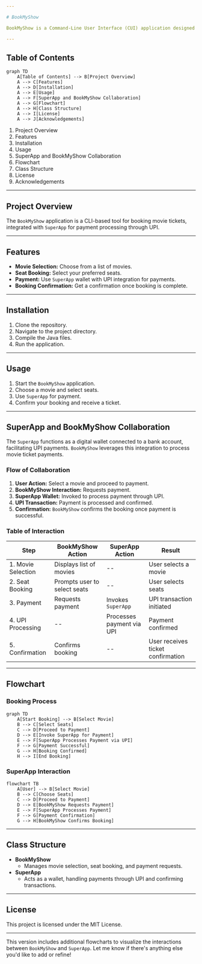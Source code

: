 ```yaml
---

# BookMyShow

BookMyShow is a Command-Line User Interface (CUI) application designed for movie ticket booking. It operates in conjunction with `SuperApp`, a digital wallet connected to a bank, enabling transactions through a UPI option. This README provides a detailed guide to the application's structure, flow, and usage.

---
```


## Table of Contents

```mermaid
graph TD
    A[Table of Contents] --> B[Project Overview]
    A --> C[Features]
    A --> D[Installation]
    A --> E[Usage]
    A --> F[SuperApp and BookMyShow Collaboration]
    A --> G[Flowchart]
    A --> H[Class Structure]
    A --> I[License]
    A --> J[Acknowledgements]
```

1. Project Overview
2. Features
3. Installation
4. Usage
5. SuperApp and BookMyShow Collaboration
6. Flowchart
7. Class Structure
8. License
9. Acknowledgements

---

## Project Overview

The `BookMyShow` application is a CLI-based tool for booking movie tickets, integrated with `SuperApp` for payment processing through UPI.

---

## Features

- **Movie Selection:** Choose from a list of movies.
- **Seat Booking:** Select your preferred seats.
- **Payment:** Use `SuperApp` wallet with UPI integration for payments.
- **Booking Confirmation:** Get a confirmation once booking is complete.

---

## Installation

1. Clone the repository.
2. Navigate to the project directory.
3. Compile the Java files.
4. Run the application.

---

## Usage

1. Start the `BookMyShow` application.
2. Choose a movie and select seats.
3. Use `SuperApp` for payment.
4. Confirm your booking and receive a ticket.

---

## SuperApp and BookMyShow Collaboration

The `SuperApp` functions as a digital wallet connected to a bank account, facilitating UPI payments. `BookMyShow` leverages this integration to process movie ticket payments.

### Flow of Collaboration

1. **User Action:** Select a movie and proceed to payment.
2. **BookMyShow Interaction:** Requests payment.
3. **SuperApp Wallet:** Invoked to process payment through UPI.
4. **UPI Transaction:** Payment is processed and confirmed.
5. **Confirmation:** `BookMyShow` confirms the booking once payment is successful.

### Table of Interaction

| **Step**         | **BookMyShow Action**                  | **SuperApp Action**                  | **Result**                              |
|------------------|----------------------------------------|--------------------------------------|-----------------------------------------|
| 1. Movie Selection | Displays list of movies                | --                                   | User selects a movie                    |
| 2. Seat Booking  | Prompts user to select seats           | --                                   | User selects seats                      |
| 3. Payment       | Requests payment                       | Invokes `SuperApp`                   | UPI transaction initiated               |
| 4. UPI Processing | --                                     | Processes payment via UPI            | Payment confirmed                       |
| 5. Confirmation  | Confirms booking                       | --                                   | User receives ticket confirmation       |

---

## Flowchart

### Booking Process

```mermaid
graph TD
    A[Start Booking] --> B[Select Movie]
    B --> C[Select Seats]
    C --> D[Proceed to Payment]
    D --> E[Invoke SuperApp for Payment]
    E --> F[SuperApp Processes Payment via UPI]
    F --> G[Payment Successful]
    G --> H[Booking Confirmed]
    H --> I[End Booking]
```

### SuperApp Interaction

```mermaid
flowchart TB
    A[User] --> B[Select Movie]
    B --> C[Choose Seats]
    C --> D[Proceed to Payment]
    D --> E[BookMyShow Requests Payment]
    E --> F[SuperApp Processes Payment]
    F --> G[Payment Confirmation]
    G --> H[BookMyShow Confirms Booking]
```

---

## Class Structure

- **BookMyShow**
  - Manages movie selection, seat booking, and payment requests.
- **SuperApp**
  - Acts as a wallet, handling payments through UPI and confirming transactions.

---

## License

This project is licensed under the MIT License.

---



This version includes additional flowcharts to visualize the interactions between `BookMyShow` and `SuperApp`. Let me know if there's anything else you'd like to add or refine!

